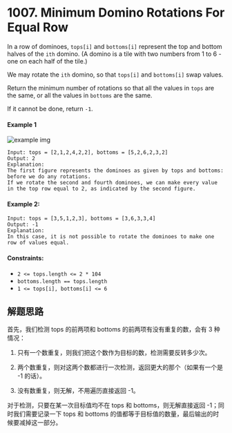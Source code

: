 # 1007. Minimum Domino Rotations For Equal Row

In a row of dominoes, `tops[i]` and `bottoms[i]` represent the top and bottom halves of the `ith` domino. (A domino is a tile with two numbers from 1 to 6 - one on each half of the tile.)

We may rotate the `ith` domino, so that `tops[i]` and `bottoms[i]` swap values.

Return the minimum number of rotations so that all the values in `tops` are the same, or all the values in `bottoms` are the same.

If it cannot be done, return `-1`.

#### Example 1

![example img](https://assets.leetcode.com/uploads/2021/05/14/domino.png)

```
Input: tops = [2,1,2,4,2,2], bottoms = [5,2,6,2,3,2]
Output: 2
Explanation: 
The first figure represents the dominoes as given by tops and bottoms: before we do any rotations.
If we rotate the second and fourth dominoes, we can make every value in the top row equal to 2, as indicated by the second figure.
```

#### Example 2:

```
Input: tops = [3,5,1,2,3], bottoms = [3,6,3,3,4]
Output: -1
Explanation: 
In this case, it is not possible to rotate the dominoes to make one row of values equal.
``` 

#### Constraints:

+ `2 <= tops.length <= 2 * 104`
+ `bottoms.length == tops.length`
+ `1 <= tops[i], bottoms[i] <= 6`

## 解题思路

首先，我们检测 tops 的前两项和 bottoms 的前两项有没有重复的数，会有 3 种情况：

1. 只有一个数重复，则我们把这个数作为目标的数，检测需要反转多少次。

2. 两个数重复，则对这两个数都进行一次检测，返回更大的那个（如果有一个是 -1 的话）。

3. 没有数重复，则无解，不用遍历直接返回 -1。

对于检测，只要在某一次目标值均不在 tops 和 bottoms，则无解直接返回 -1；同时我们需要记录一下 tops 和 bottoms 的值都等于目标值的数量，最后输出的时候要减掉这一部分。
